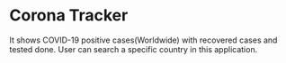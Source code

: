 # Corona Tracker
It shows COVID-19 positive cases(Worldwide) with recovered cases and tested done.
User can search a specific country in this application.

